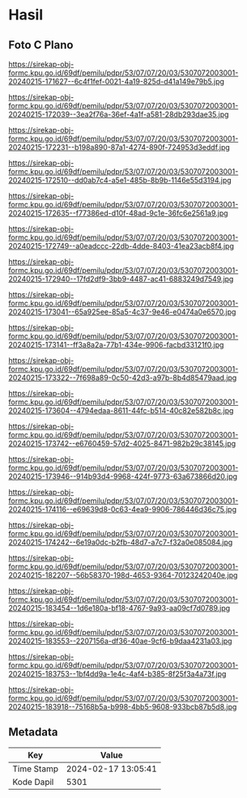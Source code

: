 # Hasil

## Foto C Plano

https://sirekap-obj-formc.kpu.go.id/69df/pemilu/pdpr/53/07/07/20/03/5307072003001-20240215-171627--6c4f1fef-0021-4a19-825d-d41a149e79b5.jpg

https://sirekap-obj-formc.kpu.go.id/69df/pemilu/pdpr/53/07/07/20/03/5307072003001-20240215-172039--3ea2f76a-36ef-4a1f-a581-28db293dae35.jpg

https://sirekap-obj-formc.kpu.go.id/69df/pemilu/pdpr/53/07/07/20/03/5307072003001-20240215-172231--b198a890-87a1-4274-890f-724953d3eddf.jpg

https://sirekap-obj-formc.kpu.go.id/69df/pemilu/pdpr/53/07/07/20/03/5307072003001-20240215-172510--dd0ab7c4-a5e1-485b-8b9b-1146e55d3194.jpg

https://sirekap-obj-formc.kpu.go.id/69df/pemilu/pdpr/53/07/07/20/03/5307072003001-20240215-172635--f77386ed-d10f-48ad-9c1e-36fc6e2561a9.jpg

https://sirekap-obj-formc.kpu.go.id/69df/pemilu/pdpr/53/07/07/20/03/5307072003001-20240215-172749--a0eadccc-22db-4dde-8403-41ea23acb8f4.jpg

https://sirekap-obj-formc.kpu.go.id/69df/pemilu/pdpr/53/07/07/20/03/5307072003001-20240215-172940--17fd2df9-3bb9-4487-ac41-6883249d7549.jpg

https://sirekap-obj-formc.kpu.go.id/69df/pemilu/pdpr/53/07/07/20/03/5307072003001-20240215-173041--65a925ee-85a5-4c37-9e46-e0474a0e6570.jpg

https://sirekap-obj-formc.kpu.go.id/69df/pemilu/pdpr/53/07/07/20/03/5307072003001-20240215-173141--ff3a8a2a-77b1-434e-9906-facbd33121f0.jpg

https://sirekap-obj-formc.kpu.go.id/69df/pemilu/pdpr/53/07/07/20/03/5307072003001-20240215-173322--7f698a89-0c50-42d3-a97b-8b4d85479aad.jpg

https://sirekap-obj-formc.kpu.go.id/69df/pemilu/pdpr/53/07/07/20/03/5307072003001-20240215-173604--4794edaa-8611-44fc-b514-40c82e582b8c.jpg

https://sirekap-obj-formc.kpu.go.id/69df/pemilu/pdpr/53/07/07/20/03/5307072003001-20240215-173742--e6760459-57d2-4025-8471-982b29c38145.jpg

https://sirekap-obj-formc.kpu.go.id/69df/pemilu/pdpr/53/07/07/20/03/5307072003001-20240215-173946--914b93d4-9968-424f-9773-63a673866d20.jpg

https://sirekap-obj-formc.kpu.go.id/69df/pemilu/pdpr/53/07/07/20/03/5307072003001-20240215-174116--e69639d8-0c63-4ea9-9906-786446d36c75.jpg

https://sirekap-obj-formc.kpu.go.id/69df/pemilu/pdpr/53/07/07/20/03/5307072003001-20240215-174242--6e19a0dc-b2fb-48d7-a7c7-f32a0e085084.jpg

https://sirekap-obj-formc.kpu.go.id/69df/pemilu/pdpr/53/07/07/20/03/5307072003001-20240215-182207--56b58370-198d-4653-9364-70123242040e.jpg

https://sirekap-obj-formc.kpu.go.id/69df/pemilu/pdpr/53/07/07/20/03/5307072003001-20240215-183454--1d6e180a-bf18-4767-9a93-aa09cf7d0789.jpg

https://sirekap-obj-formc.kpu.go.id/69df/pemilu/pdpr/53/07/07/20/03/5307072003001-20240215-183553--2207156a-df36-40ae-9cf6-b9daa4231a03.jpg

https://sirekap-obj-formc.kpu.go.id/69df/pemilu/pdpr/53/07/07/20/03/5307072003001-20240215-183753--1bf4dd9a-1e4c-4af4-b385-8f25f3a4a73f.jpg

https://sirekap-obj-formc.kpu.go.id/69df/pemilu/pdpr/53/07/07/20/03/5307072003001-20240215-183918--75168b5a-b998-4bb5-9608-933bcb87b5d8.jpg


## Metadata

| Key        | Value               |
| ---------- | ------------------- |
| Time Stamp | 2024-02-17 13:05:41 |
| Kode Dapil | 5301                |




